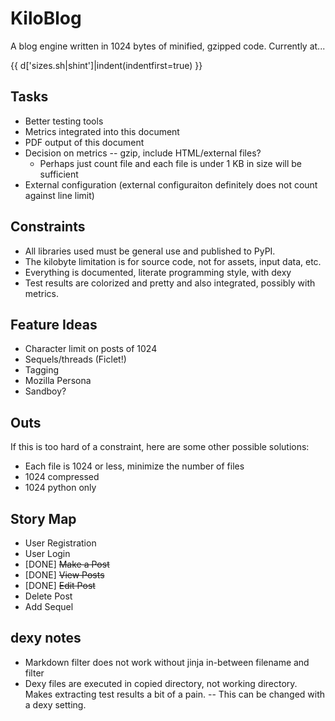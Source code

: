 KiloBlog
========
A blog engine written in 1024 bytes of minified, gzipped code. Currently at...

{{ d['sizes.sh|shint']|indent(indentfirst=true) }}

Tasks
-----
 - Better testing tools
 - Metrics integrated into this document
 - PDF output of this document
 - Decision on metrics -- gzip, include HTML/external files?
   - Perhaps just count file and each file is under 1 KB in size will be sufficient
 - External configuration (external configuraiton definitely does not count against line limit)

Constraints
-----------
 - All libraries used must be general use and published to PyPI.
 - The kilobyte limitation is for source code, not for assets, input data, etc.
 - Everything is documented, literate programming style, with dexy
 - Test results are colorized and pretty and also integrated, possibly with
   metrics.

Feature Ideas
-------------
 - Character limit on posts of 1024
 - Sequels/threads (Ficlet!)
 - Tagging
 - Mozilla Persona
 - Sandboy?

Outs
----
If this is too hard of a constraint, here are some other possible solutions:
 - Each file is 1024 or less, minimize the number of files
 - 1024 compressed
 - 1024 python only

Story Map
---------
 - User Registration
 - User Login
 - [DONE] <s>Make a Post</s>
 - [DONE] <s>View Posts</s>
 - [DONE] <s>Edit Post</s>
 - Delete Post
 - Add Sequel

dexy notes
----------
 - Markdown filter does not work without jinja in-between filename and filter
 - Dexy files are executed in copied directory, not working directory. Makes
   extracting test results a bit of a pain. -- This can be changed with a dexy
   setting.
